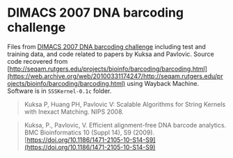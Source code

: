 # DIMACS 2007 DNA barcoding challenge

Files from [DIMACS 2007 DNA barcoding challenge](http://dimacs.rutgers.edu/archive/Workshops/BarcodeResearchChallenges2007/) including test and training data, and code related to papers by Kuksa and Pavlovic. Source code recovered from [http://seqam.rutgers.edu/projects/bioinfo/barcoding/barcoding.html](https://web.archive.org/web/20100331174247/http://seqam.rutgers.edu/projects/bioinfo/barcoding/barcoding.html) using Wayback Machine. Software is in `SSSKernel-0.1c` folder.

> Kuksa P, Huang PH, Pavlovic V: Scalable Algorithms for String Kernels with Inexact Matching. NIPS 2008.

> Kuksa, P., Pavlovic, V. Efficient alignment-free DNA barcode analytics. BMC Bioinformatics 10 (Suppl 14), S9 (2009). [https://doi.org/10.1186/1471-2105-10-S14-S9](https://doi.org/10.1186/1471-2105-10-S14-S9)



